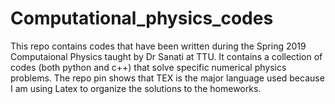 # Computational_physics_codes
This repo contains codes that have been written during the Spring 2019 Computaional Physics taught by Dr Sanati at TTU. It contains a collection of codes (both python and c++) that solve specific numerical physics problems. The repo pin shows that TEX is the major language used because I am using Latex to organize the solutions to the homeworks.
